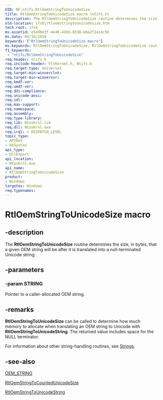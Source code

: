 ```yaml
---
UID: NF:ntifs.RtlOemStringToUnicodeSize
title: RtlOemStringToUnicodeSize macro (ntifs.h)
description: The RtlOemStringToUnicodeSize routine determines the size, in bytes, that a given OEM string will be after it is translated into a null-terminated Unicode string.
old-location: ifsk\rtloemstringtounicodesize.htm
tech.root: ifsk
ms.assetid: e54d0e3f-4e46-43b5-8338-b6e2f2a14c56
ms.date: 04/16/2018
keywords: ["RtlOemStringToUnicodeSize macro"]
ms.keywords: RtlOemStringToUnicodeSize, RtlOemStringToUnicodeSize routine [Installable File System Drivers], ifsk.rtloemstringtounicodesize, ntifs/RtlOemStringToUnicodeSize, rtlref_5f048569-d84e-43ee-8d51-1281f18c7ddf.xml
f1_keywords:
 - "ntifs/RtlOemStringToUnicodeSize"
req.header: ntifs.h
req.include-header: FltKernel.h, Ntifs.h
req.target-type: Universal
req.target-min-winverclnt: 
req.target-min-winversvr: 
req.kmdf-ver: 
req.umdf-ver: 
req.ddi-compliance: 
req.unicode-ansi: 
req.idl: 
req.max-support: 
req.namespace: 
req.assembly: 
req.type-library: 
req.lib: NtosKrnl.lib
req.dll: NtosKrnl.exe
req.irql: < DISPATCH_LEVEL
topic_type:
- APIRef
- kbSyntax
api_type:
- DllExport
api_location:
- NtosKrnl.exe
api_name:
- RtlOemStringToUnicodeSize
product:
- Windows
targetos: Windows
req.typenames: 
---
```


# RtlOemStringToUnicodeSize macro


## -description


The <b>RtlOemStringToUnicodeSize</b> routine determines the size, in bytes, that a given OEM string will be after it is translated into a null-terminated Unicode string. 


## -parameters




### -param STRING

<p>Pointer to a caller-allocated OEM string. </p>






## -remarks



<b>RtlOemStringToUnicodeSize</b> can be called to determine how much memory to allocate when translating an OEM string to Unicode with <b>RtlOemStringToUnicodeString</b>. The returned value includes space for the NULL terminator. 

For information about other string-handling routines, see <a href="https://docs.microsoft.com/windows-hardware/drivers/ddi/index">Strings</a>. 




## -see-also




<a href="https://docs.microsoft.com/previous-versions/windows/hardware/drivers/ff558741(v=vs.85)">OEM_STRING</a>



<a href="https://docs.microsoft.com/windows-hardware/drivers/ddi/ntifs/nf-ntifs-rtloemstringtocountedunicodesize">RtlOemStringToCountedUnicodeSize</a>



<a href="https://docs.microsoft.com/windows-hardware/drivers/ddi/ntifs/nf-ntifs-rtloemstringtounicodestring">RtlOemStringToUnicodeString</a>
 

 

